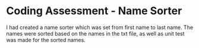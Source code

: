 # Coding Assessment - Name Sorter

I had created a name sorter which was set from first name to last name. The names were sorted based on the names in the txt file, as well as unit test was made for the sorted names.
